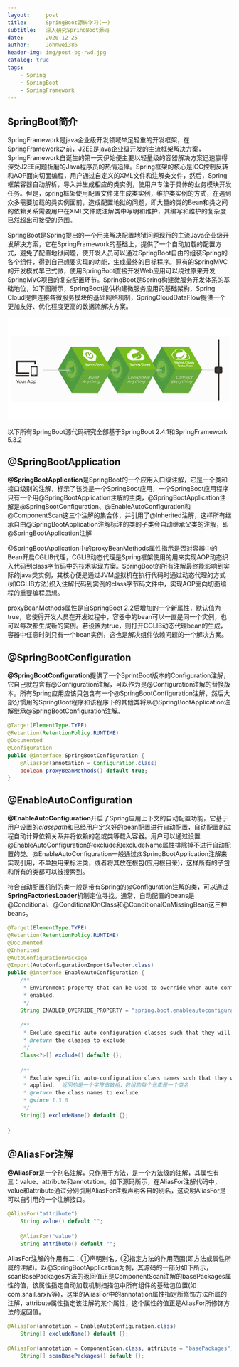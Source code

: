 ```yaml
---
layout:     post
title:      SpringBoot源码学习(一)
subtitle:   深入研究SpringBoot源码
date:       2020-12-25
author:     Johnwei386
header-img: img/post-bg-rwd.jpg
catalog: true
tags:
    - Spring
    - SpringBoot
    - SpringFramework
---
```


## SpringBoot简介

SpringFramework是java企业级开发领域举足轻重的开发框架，在SpringFramework之前，J2EE是java企业级开发的主流框架解决方案，SpringFramework自诞生的第一天伊始便主要以轻量级的容器解决方案迅速赢得深受J2EE问题折磨的Java程序员的热情追捧。Spring框架的核心是IOC控制反转和AOP面向切面编程，用户通过自定义的XML文件和注解类文件，然后，Spring框架容器自动解析，导入并生成相应的类实例，使用户专注于具体的业务模块开发任务。但是，spring框架使用配置文件来生成类实例，维护类实例的方式，在遇到众多需要加载的类实例面前，造成配置地狱的问题，即大量的类的Bean和类之间的依赖关系需要用户在XML文件或注解类中写明和维护，其编写和维护的复杂度已然超出可接受的范围。

SpringBoot是Spring提出的一个用来解决配置地狱问题现行的主流Java企业级开发解决方案，它在SpringFramework的基础上，提供了一个自动加载的配置方式，避免了配置地狱问题，使开发人员可以通过SpringBoot自由的组装Spring的各个组件，得到自己想要实现的功能，生成最终的目标程序。原有的SpringMVC的开发模式早已式微，使用SpringBoot直接开发Web应用可以绕过原来开发SpringMVC项目的复杂配置环节。SpringBoot是Spring构建微服务开发体系的基础地位，如下图所示，SpringBoot提供构建微服务应用的基础架构，Spring Cloud提供连接各微服务模块的基础网络机制，SpringCloudDataFlow提供一个更加友好、优化程度更高的数据流解决方案。

![](/img/jwblog/springboot/springEcosystem.png)

以下所有SpringBoot源代码研究全部基于SpringBoot 2.4.1和SpringFramework 5.3.2

## @SpringBootApplication
**@SpringBootApplication**是SpringBoot的一个应用入口级注解，它是一个类和接口级别的注解，标示了该类是一个SpringBoot应用，一个SpringBoot应用程序只有一个用@SpringBootApplication注解的主类，@SpringBootApplication注解是@SpringBootConfiguration、@EnableAutoConfiguration和@ComponentScan这三个注解的集合体，并引用了@Inherited注解，这样所有继承自由@SpringBootApplication注解标注的类的子类会自动继承父类的注解，即@SpringBootApplication注解

@SpringBootApplication中的proxyBeanMethods属性指示是否对容器中的Bean开启CGLIB代理，CGLIB动态代理是Spring框架使用的用来实现AOP动态织入代码到class字节码中的技术实现方案。SpringBoot的所有注解最终能影响到实际的java类实例，其核心便是通过JVM虚拟机在执行代码时通过动态代理的方式(如CGLIB方法)织入注解代码到实例的class字节码文件中，实现AOP面向切面编程的重要编程思想。

proxyBeanMethods属性是自SpringBoot 2.2后增加的一个新属性，默认值为true，它使得开发人员在开发过程中，容器中的bean可以一直是同一个实例，也可以每次都生成新的实例。若设置为true，则打开CGLIB动态代理bean的生成，容器中任意时刻只有一个bean实例，这也是解决组件依赖问题的一个解决方案。

## @SpringBootConfiguration
**@SpringBootConfiguration**提供了一个SprintBoot版本的Configuration注解，它自己就包含有@Configuration注解，可以作为是@Configuration注解的替换版本。所有Spring应用应该只包含有一个@SpringBootConfiguration注解，然后大部分惯用的SpringBoot程序和该程序下的其他类将从@SpringBootApplication注解继承@SpringBootConfiguration注解。
```java
@Target(ElementType.TYPE)
@Retention(RetentionPolicy.RUNTIME)
@Documented
@Configuration
public @interface SpringBootConfiguration {
    @AliasFor(annotation = Configuration.class)
	boolean proxyBeanMethods() default true;
}
```

## @EnableAutoConfiguration
**@EnableAutoConfiguration**开启了Spring应用上下文的自动配置功能，它基于用户设置的*classpath*和已经用户定义好的bean配置进行自动配置，自动配置的过程自动计算依赖关系并将依赖的包或类等载入容器。用户可以通过设置@EnableAutoConfiguration的exclude和excludeName属性排除掉不进行自动配置的类。@EnableAutoConfiguration一般通过@SpringBootApplication注解来实现引用，不单独用来标注类，或者将其放在根包(应用根目录)，这样所有的子包和所有的类都可以被搜索到。

符合自动配置机制的类一般是带有Spring的@Configuration注解的类，可以通过**SpringFactoriesLoader**机制定位寻找。通常，自动配置的beans是@Conditional、@ConditionalOnClass和@ConditionalOnMissingBean这三种beans。

```java
@Target(ElementType.TYPE)
@Retention(RetentionPolicy.RUNTIME)
@Documented
@Inherited
@AutoConfigurationPackage
@Import(AutoConfigurationImportSelector.class)
public @interface EnableAutoConfiguration {
	/**
	 * Environment property that can be used to override when auto-configuration is
	 * enabled.
	 */
	String ENABLED_OVERRIDE_PROPERTY = "spring.boot.enableautoconfiguration";

	/**
	 * Exclude specific auto-configuration classes such that they will never be applied.
	 * @return the classes to exclude
	 */
	Class<?>[] exclude() default {};

	/**
	 * Exclude specific auto-configuration class names such that they will never be
	 * applied.  返回的是一个字符串数组，数组的每个元素是一个类名
	 * @return the class names to exclude
	 * @since 1.3.0
	 */
	String[] excludeName() default {};

}
```

## @AliasFor注解
**@AliasFor**是一个别名注解，只作用于方法，是一个方法级的注解，其属性有三：value、attribute和annotation。如下源码所示，在AliasFor注解代码中，value和attribute通过分别引用AliasFor注解声明各自的别名，这说明AliasFor是可以自引用的一个注解接口。
```java
@AliasFor("attribute")
	String value() default "";
	
	@AliasFor("value")
	String attribute() default "";
```

AliasFor注解的作用有二：①声明别名，②指定方法的作用范围(即方法或属性所属的注解)。以@SpringBootApplication为例，其源码的一部分如下所示，scanBasePackages方法的返回值正是ComponentScan注解的basePackages属性的值，该属性指定自动加载机制扫描包中所有组件的基础包位置(如com.snail.arxiv等)，这里的AliasFor中的annotation属性指定所修饰方法所属的注解，attribute属性指定该注解的某个属性，这个属性的值正是AliasFor所修饰方法的返回值。
```java
@AliasFor(annotation = EnableAutoConfiguration.class)
	String[] excludeName() default {};
	
@AliasFor(annotation = ComponentScan.class, attribute = "basePackages")
	String[] scanBasePackages() default {};
```



